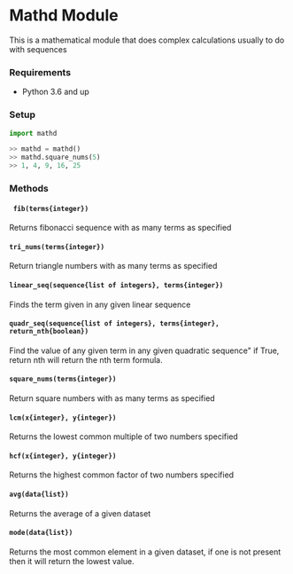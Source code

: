 # Mathd Module

This is a mathematical module that does complex calculations usually to do with sequences

### Requirements
* Python 3.6 and up

### Setup
```python
import mathd

>> mathd = mathd()
>> mathd.square_nums(5)
>> 1, 4, 9, 16, 25
```

### Methods
#### ` fib(terms{integer})`
Returns fibonacci sequence with as many terms as specified

#### `tri_nums(terms{integer})`
Return triangle numbers with as many terms as specified

#### `linear_seq(sequence{list of integers}, terms{integer})`
Finds the term given in any given linear sequence 

#### `quadr_seq(sequence{list of integers}, terms{integer}, return_nth{boolean})`
Find the value of any given term in any given quadratic sequence"
if True, return nth will return the nth term formula.

#### `square_nums(terms{integer})`
Return square numbers with as many terms as specified

#### `lcm(x{integer}, y{integer})`
Returns the lowest common multiple of two numbers specified

#### `hcf(x{integer}, y{integer})`
Returns the highest common factor of two numbers specified

#### `avg(data{list})`
Returns the average of a given dataset

#### `mode(data{list})`
Returns the most common element in a given dataset, if one is not present then it will return the lowest value.
